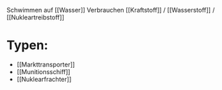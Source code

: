 Schwimmen auf [[Wasser]]
Verbrauchen [[Kraftstoff]] / [[Wasserstoff]] / [[Nukleartreibstoff]]

# Typen:
- [[Markttransporter]]
- [[Munitionsschiff]]
- [[Nuklearfrachter]]
